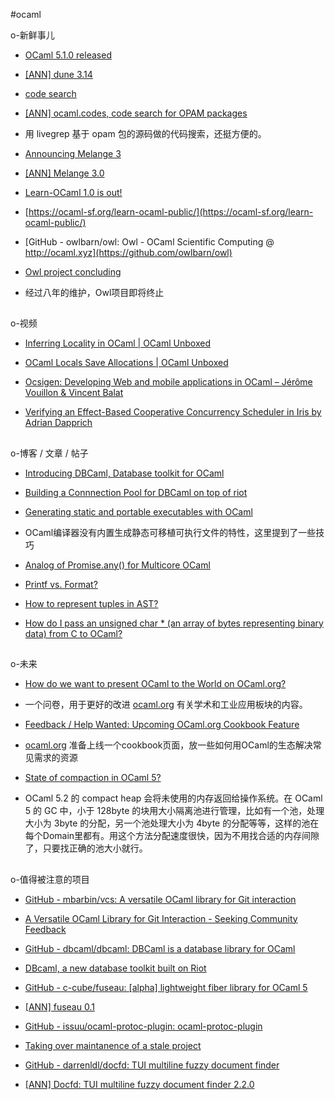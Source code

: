 #ocaml

o-新鲜事儿

- [OCaml 5.1.0 released](https://discuss.ocaml.org/t/ocaml-5-1-0-released/13021)
    
- [[ANN] dune 3.14](https://discuss.ocaml.org/t/ann-dune-3-14/14096)
    

  

- [code search](https://ocaml.codes/search/)
    
- [[ANN] ocaml.codes, code search for OPAM packages](https://discuss.ocaml.org/t/ann-ocaml-codes-code-search-for-opam-packages/14092)
    
- 用 livegrep 基于 opam 包的源码做的代码搜索，还挺方便的。
    

  

- [Announcing Melange 3](https://melange.re/blog/posts/announcing-melange-3)
    
- [[ANN] Melange 3.0](https://discuss.ocaml.org/t/ann-melange-3-0/14102)
    

  

- [Learn-OCaml 1.0 is out!](https://discuss.ocaml.org/t/learn-ocaml-1-0-is-out/14100)
    
- [https://ocaml-sf.org/learn-ocaml-public/](https://ocaml-sf.org/learn-ocaml-public/)
    

  

- [GitHub - owlbarn/owl: Owl - OCaml Scientific Computing @ http://ocaml.xyz](https://github.com/owlbarn/owl)
    
- [Owl project concluding](https://discuss.ocaml.org/t/owl-project-concluding/14117)
    
- 经过八年的维护，Owl项目即将终止
    

## 

o-视频

- [Inferring Locality in OCaml | OCaml Unboxed](https://www.youtube.com/watch?v=jvQ7fj9LlVA)
    
- [OCaml Locals Save Allocations | OCaml Unboxed](https://www.youtube.com/watch?v=AGu4AO5zO8o)
    
- [Ocsigen: Developing Web and mobile applications in OCaml – Jérôme Vouillon & Vincent Balat](https://watch.ocaml.org/w/qQzb94X9WM7zLif7FynPyN)
    
- [Verifying an Effect-Based Cooperative Concurrency Scheduler in Iris by Adrian Dapprich](https://watch.ocaml.org/w/iQNqZzA8gVmd4RQaycAwx4)
    

## 

o-博客 / 文章 / 帖子

- [Introducing DBCaml, Database toolkit for OCaml](https://priver.dev/blog/dbcaml/dbcaml/)
    
- [Building a Connnection Pool for DBCaml on top of riot](https://priver.dev/blog/dbcaml/building-a-connnection-pool/)
    

  

- [Generating static and portable executables with OCaml](https://ocamlpro.com/blog/2021_09_02_generating_static_and_portable_executables_with_ocaml/)
    
- OCaml编译器没有内置生成静态可移植可执行文件的特性，这里提到了一些技巧
    

  

- [Analog of Promise.any() for Multicore OCaml](https://discuss.ocaml.org/t/analog-of-promise-any-for-multicore-ocaml/14145)
    
- [Printf vs. Format?](https://discuss.ocaml.org/t/printf-vs-format/14130)
    
- [How to represent tuples in AST?](https://discuss.ocaml.org/t/how-to-represent-tuples-in-ast/14095)
    
- [How do I pass an unsigned char * (an array of bytes representing binary data) from C to OCaml?](https://discuss.ocaml.org/t/how-do-i-pass-an-unsigned-char-an-array-of-bytes-representing-binary-data-from-c-to-ocaml/14074)
    

## 

o-未来

- [How do we want to present OCaml to the World on OCaml.org?](https://docs.google.com/forms/d/e/1FAIpQLSe1U_5KanTeKt1h9t5vjYohYXepXDhPCru4tsms4OcI5k0Fkw/viewform?pli=1)
    
- 一个问卷，用于更好的改进 [ocaml.org](http://ocaml.org/) 有关学术和工业应用板块的内容。
    

  

- [Feedback / Help Wanted: Upcoming OCaml.org Cookbook Feature](https://discuss.ocaml.org/t/feedback-help-wanted-upcoming-ocaml-org-cookbook-feature/14127)
    
- [ocaml.org](http://ocaml.org/) 准备上线一个cookbook页面，放一些如何用OCaml的生态解决常见需求的资源
    

  

- [State of compaction in OCaml 5?](https://discuss.ocaml.org/t/state-of-compaction-in-ocaml-5/14121/1)
    
- OCaml 5.2 的 compact heap 会将未使用的内存返回给操作系统。在 OCaml 5 的 GC 中，小于 128byte 的块用大小隔离池进行管理，比如有一个池，处理大小为 3byte 的分配，另一个池处理大小为 4byte 的分配等等，这样的池在每个Domain里都有。用这个方法分配速度很快，因为不用找合适的内存间隙了，只要找正确的池大小就行。
    

## 

o-值得被注意的项目

- [GitHub - mbarbin/vcs: A versatile OCaml library for Git interaction](https://github.com/mbarbin/vcs)
    
- [A Versatile OCaml Library for Git Interaction - Seeking Community Feedback](https://discuss.ocaml.org/t/a-versatile-ocaml-library-for-git-interaction-seeking-community-feedback/14155)
    

  

- [GitHub - dbcaml/dbcaml: DBCaml is a database library for OCaml](https://github.com/dbcaml/dbcaml)
    
- [DBcaml, a new database toolkit built on Riot](https://discuss.ocaml.org/t/dbcaml-a-new-database-toolkit-built-on-riot/14150)
    

  

- [GitHub - c-cube/fuseau: [alpha] lightweight fiber library for OCaml 5](https://github.com/c-cube/fuseau)
    
- [[ANN] fuseau 0.1](https://discuss.ocaml.org/t/ann-fuseau-0-1/14157)
    

  

- [GitHub - issuu/ocaml-protoc-plugin: ocaml-protoc-plugin](https://github.com/issuu/ocaml-protoc-plugin)
    
- [Taking over maintanence of a stale project](https://discuss.ocaml.org/t/taking-over-maintanence-of-a-stale-project/14156)
    

  

- [GitHub - darrenldl/docfd: TUI multiline fuzzy document finder](https://github.com/darrenldl/docfd)
    
- [[ANN] Docfd: TUI multiline fuzzy document finder 2.2.0](https://discuss.ocaml.org/t/ann-docfd-tui-multiline-fuzzy-document-finder-2-2-0/14109/1)